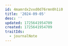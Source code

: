 ```yaml
---
id: 4mamrdx2vxd0d76rmn0h1i0
title: '2024-09-05'
desc: ''
updated: 1725641954709
created: 1725641954709
traitIds:
  - journalNote
---
```

